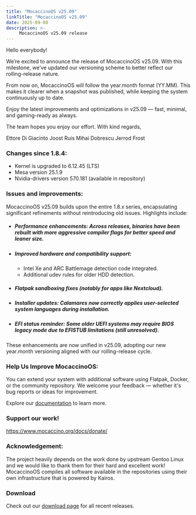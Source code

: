 ```yaml
---
title: "MocaccinoOS v25.09"
linkTitle: "MocaccinoOS v25.09"
date: 2025-09-08
description: >-
     MocaccinoOS v25.09 release
---
```


Hello everybody!

We’re excited to announce the release of MocaccinoOS v25.09.
With this milestone, we’ve updated our versioning scheme to better reflect our rolling-release nature.

From now on, MocaccinoOS will follow the year.month format (YY.MM).
This makes it clearer when a snapshot was published, while keeping the system continuously up to date.

Enjoy the latest improvements and optimizations in v25.09 — fast, minimal, and gaming-ready as always.

The team hopes you enjoy our effort.
With kind regards,

Ettore Di Giacinto
Joost Ruis
Mihai Dobrescu
Jerrod Frost

### Changes since 1.8.4:

- Kernel is upgraded to 6.12.45 (LTS)
- Mesa version 25.1.9
- Nvidia-drivers version 570.181 (available in repository)

### Issues and improvements:

MocaccinoOS v25.09 builds upon the entire 1.8.x series, encapsulating significant refinements without reintroducing old issues. Highlights include:

- ##### Performance enhancements: Across releases, binaries have been rebuilt with more aggressive compiler flags for better speed and leaner size.

- ##### Improved hardware and compatibility support:

  - Intel Xe and ARC Battlemage detection code integrated.
  - Additional udev rules for older HDD detection.

- #####  Flatpak sandboxing fixes (notably for apps like Nextcloud).

- #####  Installer updates: Calamares now correctly applies user-selected system languages during installation.

- #####  EFI status reminder: Some older UEFI systems may require BIOS legacy mode due to EFISTUB limitations (still unresolved).

These enhancements are now unified in v25.09, adopting our new year.month versioning aligned with our rolling-release cycle.

### Help Us Improve MocaccinoOS:

You can extend your system with additional software using Flatpak, Docker, or the community repository.
We welcome your feedback — whether it's bug reports or ideas for improvement.

Explore our [documentation](https://www.mocaccino.org/docs/) to learn more.

### Support our work!

https://www.mocaccino.org/docs/donate/

### Acknowledgement:
The project heavily depends on the work done by upstream Gentoo Linux and we would like to thank them for their hard and excellent work! MocaccinoOS compiles all software available in the repositories using their own infrastructure that is powered by Kairos.

### Download

Check out our [download page](https://github.com/mocaccinoOS/mocaccino/releases) for all recent releases.